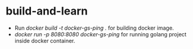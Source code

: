 # build-and-learn

- Run *docker build -t docker-gs-ping .* for building docker image.
- *docker run -p 8080:8080 docker-gs-ping* for running golang project inside docker container.

